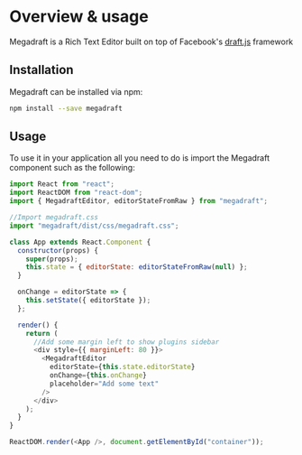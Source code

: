 # Overview & usage

Megadraft is a Rich Text Editor built on top of Facebook's
[draft.js](https://facebook.github.io/draft-js/) framework

## Installation

Megadraft can be installed via npm:

```sh
npm install --save megadraft
```

## Usage

To use it in your application all you need to do is import the Megadraft
component such as the following:

```js
import React from "react";
import ReactDOM from "react-dom";
import { MegadraftEditor, editorStateFromRaw } from "megadraft";

//Import megadraft.css
import "megadraft/dist/css/megadraft.css";

class App extends React.Component {
  constructor(props) {
    super(props);
    this.state = { editorState: editorStateFromRaw(null) };
  }

  onChange = editorState => {
    this.setState({ editorState });
  };

  render() {
    return (
      //Add some margin left to show plugins sidebar
      <div style={{ marginLeft: 80 }}>
        <MegadraftEditor
          editorState={this.state.editorState}
          onChange={this.onChange}
          placeholder="Add some text"
        />
      </div>
    );
  }
}

ReactDOM.render(<App />, document.getElementById("container"));
```
